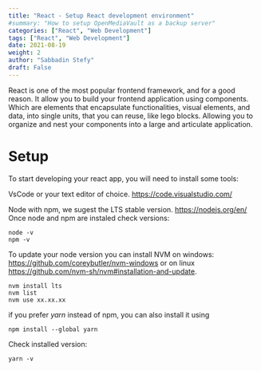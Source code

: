 ```yaml
---
title: "React - Setup React development environment"
#summary: "How to setup OpenMediaVault as a backup server"
categories: ["React", "Web Development"]
tags: ["React", "Web Development"]
date: 2021-08-19
weight: 2
author: "Sabbadin Stefy"
draft: False
---
```


React is one of the most popular frontend framework, and for a good reason. It allow you to build your frontend application using components. Which are elements that encapsulate functionalities, visual elements, and data, into single units, that you can reuse, like lego blocks. Allowing you to organize and nest your components into a large and articulate application.


# Setup
To start developing your react app, you will need to install some tools:


VsCode or your text editor of choice. https://code.visualstudio.com/

Node with npm, we sugest the LTS stable version. https://nodejs.org/en/
Once  node  and npm are instaled check versions:

    node -v
    npm -v

To update your node version you can install NVM on windows: https://github.com/coreybutler/nvm-windows or on linux https://github.com/nvm-sh/nvm#installation-and-update.

    nvm install lts
    nvm list
    nvm use xx.xx.xx

if you prefer *yarn* instead of npm, you can also install it using 
    
    npm install --global yarn

Check installed version:

    yarn -v

